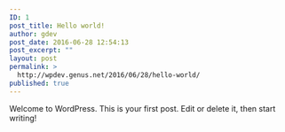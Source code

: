 ```yaml
---
ID: 1
post_title: Hello world!
author: gdev
post_date: 2016-06-28 12:54:13
post_excerpt: ""
layout: post
permalink: >
  http://wpdev.genus.net/2016/06/28/hello-world/
published: true
---
```

Welcome to WordPress. This is your first post. Edit or delete it, then start writing!